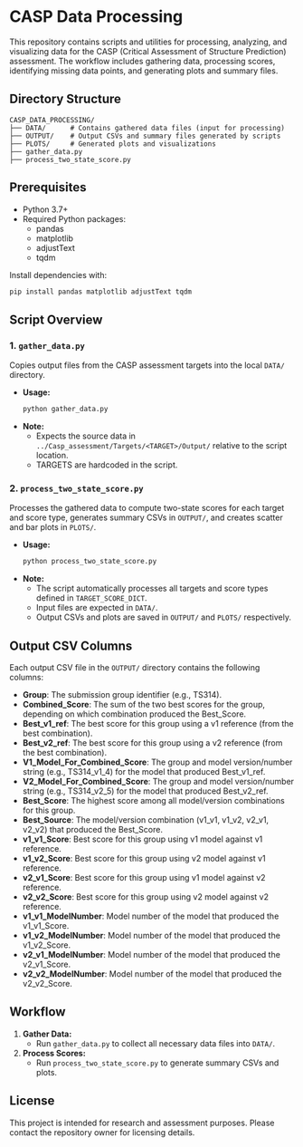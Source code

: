 # CASP Data Processing

This repository contains scripts and utilities for processing, analyzing, and visualizing data for the CASP (Critical Assessment of Structure Prediction) assessment. The workflow includes gathering data, processing scores, identifying missing data points, and generating plots and summary files.

## Directory Structure

```
CASP_DATA_PROCESSING/
├── DATA/      # Contains gathered data files (input for processing)
├── OUTPUT/    # Output CSVs and summary files generated by scripts
├── PLOTS/     # Generated plots and visualizations
├── gather_data.py
├── process_two_state_score.py
```

## Prerequisites

- Python 3.7+
- Required Python packages:
  - pandas
  - matplotlib
  - adjustText
  - tqdm

Install dependencies with:
```bash
pip install pandas matplotlib adjustText tqdm
```

## Script Overview

### 1. `gather_data.py`
Copies output files from the CASP assessment targets into the local `DATA/` directory.

- **Usage:**
  ```bash
  python gather_data.py
  ```
- **Note:**
  - Expects the source data in `../Casp_assessment/Targets/<TARGET>/Output/` relative to the script location.
  - TARGETS are hardcoded in the script.

### 2. `process_two_state_score.py`
Processes the gathered data to compute two-state scores for each target and score type, generates summary CSVs in `OUTPUT/`, and creates scatter and bar plots in `PLOTS/`.

- **Usage:**
  ```bash
  python process_two_state_score.py
  ```
- **Note:**
  - The script automatically processes all targets and score types defined in `TARGET_SCORE_DICT`.
  - Input files are expected in `DATA/`.
  - Output CSVs and plots are saved in `OUTPUT/` and `PLOTS/` respectively.

## Output CSV Columns

Each output CSV file in the `OUTPUT/` directory contains the following columns:

- **Group**: The submission group identifier (e.g., TS314).
- **Combined_Score**: The sum of the two best scores for the group, depending on which combination produced the Best_Score.
- **Best_v1_ref**: The best score for this group using a v1 reference (from the best combination).
- **Best_v2_ref**: The best score for this group using a v2 reference (from the best combination).
- **V1_Model_For_Combined_Score**: The group and model version/number string (e.g., TS314_v1_4) for the model that produced Best_v1_ref.
- **V2_Model_For_Combined_Score**: The group and model version/number string (e.g., TS314_v2_5) for the model that produced Best_v2_ref.
- **Best_Score**: The highest score among all model/version combinations for this group.
- **Best_Source**: The model/version combination (v1_v1, v1_v2, v2_v1, v2_v2) that produced the Best_Score.
- **v1_v1_Score**: Best score for this group using v1 model against v1 reference.
- **v1_v2_Score**: Best score for this group using v2 model against v1 reference.
- **v2_v1_Score**: Best score for this group using v1 model against v2 reference.
- **v2_v2_Score**: Best score for this group using v2 model against v2 reference.
- **v1_v1_ModelNumber**: Model number of the model that produced the v1_v1_Score.
- **v1_v2_ModelNumber**: Model number of the model that produced the v1_v2_Score.
- **v2_v1_ModelNumber**: Model number of the model that produced the v2_v1_Score.
- **v2_v2_ModelNumber**: Model number of the model that produced the v2_v2_Score.

## Workflow

1. **Gather Data:**
   - Run `gather_data.py` to collect all necessary data files into `DATA/`.
2. **Process Scores:**
   - Run `process_two_state_score.py` to generate summary CSVs and plots.

## License

This project is intended for research and assessment purposes. Please contact the repository owner for licensing details.
